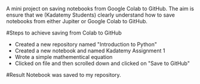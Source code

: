 A mini project on saving notebooks from Google Colab to GitHub.
The aim is ensure that we (Kadatemy Students) clearly understand how to save notebooks from either Jupiter or Google Colab to GitHub.

#Steps to achieve saving from Colab to GitHub
- Created a new repository named "Introduction to Python"
- Created a new notebook and named Kadatemy Assignment 1
- Wrote a simple mathementical equation 
- Clicked on file and then scrolled down and clicked on "Save to GitHub"

#Result
Notebook was saved to my repository. 

